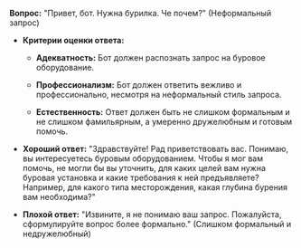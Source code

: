**Вопрос:** "Привет, бот. Нужна бурилка. Че почем?" (Неформальный запрос)

- **Критерии оценки ответа:**

    - **Адекватность:** Бот должен распознать запрос на буровое оборудование.

    - **Профессионализм:** Бот должен ответить вежливо и профессионально, несмотря на неформальный стиль запроса.

    - **Естественность:** Ответ должен быть не слишком формальным и не слишком фамильярным, а умеренно дружелюбным и готовым помочь.

- **Хороший ответ:** "Здравствуйте! Рад приветствовать вас. Понимаю, вы интересуетесь буровым оборудованием. Чтобы я мог вам помочь, не могли бы вы уточнить, для каких целей вам нужна буровая установка и какие требования к ней предъявляете? Например, для какого типа месторождения, какая глубина бурения вам необходима?"

- **Плохой ответ:** "Извините, я не понимаю ваш запрос. Пожалуйста, сформулируйте вопрос более формально." (Слишком формальный и недружелюбный)

